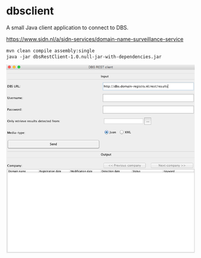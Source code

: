 # dbsclient
A small Java client application to connect to DBS.

https://www.sidn.nl/a/sidn-services/domain-name-surveillance-service

    mvn clean compile assembly:single
    java -jar dbsRestClient-1.0.null-jar-with-dependencies.jar

 ![Screenshot](https://github.com/SIDN/dbsclient/blob/master/screenshots/dbs-client.png "Screenshot")

